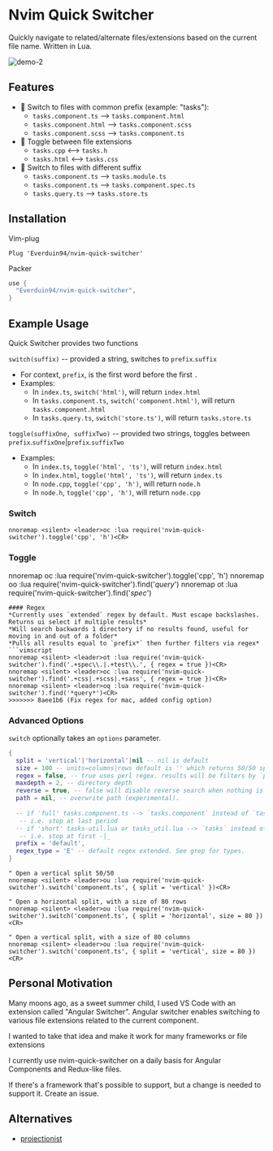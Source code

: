 # Nvim Quick Switcher
Quickly navigate to related/alternate files/extensions based on the current file name. Written in Lua.

![demo-2](https://user-images.githubusercontent.com/14320878/152060031-cec37a34-b1f8-4812-9758-e43a04f044a8.gif)

## Features
- 🦕 Switch to files with common prefix (example: "tasks"):
  - `tasks.component.ts` --> `tasks.component.html`
  - `tasks.component.html` --> `tasks.component.scss`
  - `tasks.component.scss` --> `tasks.component.ts`
- 🦎 Toggle between file extensions
  - `tasks.cpp` <--> `tasks.h`
  - `tasks.html` <--> `tasks.css`
- 🐙 Switch to files with different suffix
  - `tasks.component.ts` --> `tasks.module.ts`
  - `tasks.component.ts` --> `tasks.component.spec.ts`
  - `tasks.query.ts` --> `tasks.store.ts`

## Installation
Vim-plug 
```vimscript
Plug 'Everduin94/nvim-quick-switcher'
```

Packer
```lua
use {
  "Everduin94/nvim-quick-switcher",
}
```

## Example Usage

Quick Switcher provides two functions

`switch(suffix)` -- provided a string, switches to `prefix`.`suffix`
- For context, `prefix`, is the first word before the first `.`
- Examples:
  - In `index.ts`, `switch('html')`, will return `index.html`
  - In `tasks.component.ts`, `switch('component.html')`, will return `tasks.component.html`
  - In `tasks.query.ts`, `switch('store.ts')`, will return `tasks.store.ts`

`toggle(suffixOne, suffixTwo)` -- provided two strings, toggles between `prefix`.`suffixOne`|`prefix`.`suffixTwo`
- Examples:
  - In `index.ts`, `toggle('html', 'ts')`, will return `index.html`
  - In `index.html`, `toggle('html', 'ts')`, will return `index.ts`
  - In `node.cpp`, `toggle('cpp', 'h')`, will return `node.h`
  - In `node.h`, `toggle('cpp', 'h')`, will return `node.cpp`

### Switch
```vimscript
nnoremap <silent> <leader>oc :lua require('nvim-quick-switcher').toggle('cpp', 'h')<CR>
```

### Toggle
nnoremap <silent> <leader>oc :lua require('nvim-quick-switcher').toggle('cpp', 'h')<CR>
nnoremap <silent> <leader>oo :lua require('nvim-quick-switcher').find('*query*')<CR>
nnoremap <silent> <leader>ot :lua require('nvim-quick-switcher').find('*spec*')<CR>
```
#### Regex
*Currently uses `extended` regex by default. Must escape backslashes. Returns ui select if multiple results*
*Will search backwards 1 directory if no results found, useful for moving in and out of a folder*
*Pulls all results equal to `prefix*` then further filters via regex*
```vimscript
nnoremap <silent> <leader>ot :lua require('nvim-quick-switcher').find('.+spec\\.|.+test\\.', { regex = true })<CR>
nnoremap <silent> <leader>oc :lua require('nvim-quick-switcher').find('.+css|.+scss|.+sass', { regex = true })<CR>
nnoremap <silent> <leader>oq :lua require('nvim-quick-switcher').find('*query*')<CR>
>>>>>>> 8aee1b6 (Fix regex for mac, added config option)
```

### Advanced Options
`switch` optionally takes an `options` parameter.

```lua
{
  split = 'vertical'|'horizontal'|nil -- nil is default
  size = 100 -- units=columns|rows default is '' which returns 50/50 split
  regex = false, -- true uses perl regex. results will be filters by `prefix*`
  maxdepth = 2, -- directory depth 
  reverse = true, -- false will disable reverse search when nothing is found
  path = nil, -- overwrite path (experimental).
  
  -- if 'full' tasks.component.ts --> `tasks.component` instead of `tasks`
   -- i.e. stop at last period
  -- if 'short' tasks-util.lua or tasks_util.lua --> `tasks` instead of `tasks-util` or `tasks_util`
   -- i.e. stop at first -|_
  prefix = 'default', 
  regex_type = 'E' -- default regex extended. See grep for types.
}
```

```vimscript
" Open a vertical split 50/50
nnoremap <silent> <leader>ou :lua require('nvim-quick-switcher').switch('component.ts', { split = 'vertical' })<CR>

" Open a horizontal split, with a size of 80 rows
nnoremap <silent> <leader>ou :lua require('nvim-quick-switcher').switch('component.ts', { split = 'horizontal', size = 80 })<CR>

" Open a vertical split, with a size of 80 columns
nnoremap <silent> <leader>ou :lua require('nvim-quick-switcher').switch('component.ts', { split = 'vertical', size = 80 })<CR>
```

## Personal Motivation
Many moons ago, as a sweet summer child, I used VS Code with an extension called "Angular Switcher".
Angular switcher enables switching to various file extensions related to the current component.

I wanted to take that idea and make it work for many frameworks or file extensions

I currently use nvim-quick-switcher on a daily basis for Angular Components and Redux-like files.

If there's a framework that's possible to support, but a change is needed to support it. Create an issue.

## Alternatives
- [projectionist](https://github.com/tpope/vim-projectionist)

